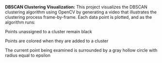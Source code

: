 **DBSCAN Clustering Visualization:**
This project visualizes the DBSCAN clustering algorithm using OpenCV by generating a video that illustrates the clustering process frame-by-frame. Each data point is plotted, and as the algorithm runs:

Points unassigned to a cluster remain black

Points are colored when they are added to a cluster

The current point being examined is surrounded by a gray hollow circle with radius equal to epsilon

